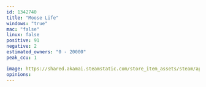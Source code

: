 ```yaml
---
id: 1342740
title: "Moose Life"
windows: "true"
mac: "false"
linux: false
positive: 91
negative: 2
estimated_owners: "0 - 20000"
peak_ccu: 1

image: https://shared.akamai.steamstatic.com/store_item_assets/steam/apps/1342740/header.jpg?t=1597308394
opinions:
---
```

